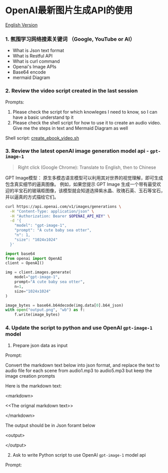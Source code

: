 # OpenAI最新图片生成API的使用

[English Version](README.md)

### 1. 氛围学习网络搜素关键词 （Google, YouTube or AI）

- What is Json text format
- What is Restful API
- What is curl command
- Openai's Image APIs
- Base64 encode
- mermaid Diagram

### 2. Review the video script created in the last session 

Prompts:

1. Please check the script for which knowleges I need to know, so I can have a basic understand tp it
2. Please check the shell script for how to use it to create an audio video.
Give me the steps in text and Mermaid Diagram as well

Shell script: [create_ebook_video.sh](ai_output_zh_CN/create_ebook_video.sh)

### 3. Review the latest openAI image generation model api - `gpt-image-1`

> Right click (Google Chrome): Translate to English, then to Chinese 

GPT Image模型： 原生多模态语言模型可以利用其对世界的视觉理解，即可生成包含真实细节的逼真图像。
例如，如果您提示 GPT Image 生成一个带有最受欢迎的半宝石的玻璃柜图像，该模型就会知道选择紫水晶、玫瑰石英、玉石等宝石，并以逼真的方式描绘它们。

```bash
curl https://api.openai.com/v1/images/generations \
  -H "Content-Type: application/json" \
  -H "Authorization: Bearer $OPENAI_API_KEY" \
  -d '{
    "model": "gpt-image-1",
    "prompt": "A cute baby sea otter",
    "n": 1,
    "size": "1024x1024"
  }'
```

```python
import base64
from openai import OpenAI
client = OpenAI()

img = client.images.generate(
    model="gpt-image-1",
    prompt="A cute baby sea otter",
    n=1,
    size="1024x1024"
)

image_bytes = base64.b64decode(img.data[0].b64_json)
with open("output.png", "wb") as f:
    f.write(image_bytes)
```

### 4. Update the script to python and use OpenAI `gpt-image-1` model 

1. Prepare json data as input

Prompt: 

Convert the markdown text below into json format, and replace the text to audio file for each scene from audio1.mp3 to audio5.mp3 but keep the image creation prompts 

Here is the markdown text:

\<markdown\>

  \<\<The orignal markdown text\>\>
  
\</markdown\>

The output should be in Json foramt below

\<output\>

\</output\>

2. Ask to write Python script to use  OpenAI `gpt-image-1` model api

Prompt: 